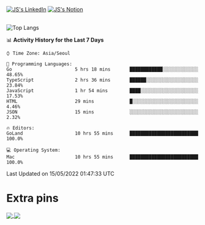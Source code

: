 
[![JS's LinkedIn](https://img.shields.io/badge/LinkedIn-blue?style=for-the-badge&logo=linkedin)](https://www.linkedin.com/in/jaeseung-lee-5a2a32139/) 
[![JS's Notion](https://img.shields.io/badge/Notion-black?style=for-the-badge&logo=notion)](https://bit.ly/ljswiki1) <br><br>
<!-- ![JS's GitHub stats](https://github-readme-stats-lemon-five.vercel.app/api?username=tkxkd0159&hide=contribs,prs,stars,issues&show_icons=true&theme=react&include_all_commits=true)   -->
![Top Langs](https://github-readme-stats-lemon-five.vercel.app/api/top-langs/?username=tkxkd0159&layout=compact&hide=jupyter%20notebook,scss,html,css&langs_count=10)  


<!--START_SECTION:waka-->
📊 **Activity History for the Last 7 Days** 

```text
⌚︎ Time Zone: Asia/Seoul

💬 Programming Languages: 
Go                       5 hrs 18 mins       ████████████░░░░░░░░░░░░░   48.65% 
TypeScript               2 hrs 36 mins       ██████░░░░░░░░░░░░░░░░░░░   23.84% 
JavaScript               1 hr 54 mins        ████░░░░░░░░░░░░░░░░░░░░░   17.53% 
HTML                     29 mins             █░░░░░░░░░░░░░░░░░░░░░░░░   4.46% 
JSON                     15 mins             ░░░░░░░░░░░░░░░░░░░░░░░░░   2.32%

🔥 Editors: 
GoLand                   10 hrs 55 mins      █████████████████████████   100.0%

💻 Operating System: 
Mac                      10 hrs 55 mins      █████████████████████████   100.0%

```


 Last Updated on 15/05/2022 01:47:33 UTC
<!--END_SECTION:waka-->

# Extra pins
<a href="https://github.com/tkxkd0159/go-chain">
  <img align="center" src="https://github-readme-stats-lemon-five.vercel.app/api/pin/?username=tkxkd0159&repo=go-chain&theme=react" />
</a>
<a href="https://github.com/tkxkd0159/dsalgo">
  <img align="center" src="https://github-readme-stats-lemon-five.vercel.app/api/pin/?username=tkxkd0159&repo=dsalgo&theme=react" />
</a>

<!---
- 🔭 I’m currently working on ...
- 🌱 I’m currently learning blockchain and distributed network
- 👯 I’m looking to collaborate on ...
- 🤔 I’m looking for help with ...
- 💬 Ask me about ...
- 📫 How to reach me: ...
- 😄 Pronouns: ...
- ⚡ Fun fact: ...
-->
